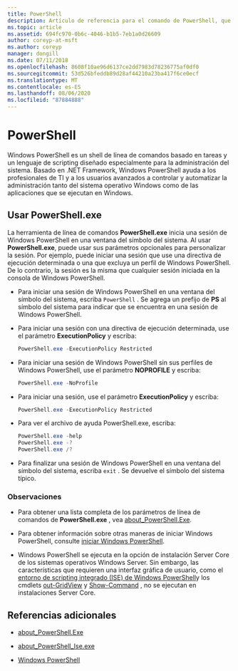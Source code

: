 ```yaml
---
title: PowerShell
description: Artículo de referencia para el comando de PowerShell, que abre la consola de PowerShell desde un símbolo del sistema.
ms.topic: article
ms.assetid: 694fc970-0b6c-4046-b1b5-7eb1a0d26609
author: coreyp-at-msft
ms.author: coreyp
manager: dongill
ms.date: 07/11/2018
ms.openlocfilehash: 8608f10ae96d6137ce2dd7983d78236775af0df0
ms.sourcegitcommit: 53d526bfeddb89d28af44210a23ba417f6ce0ecf
ms.translationtype: MT
ms.contentlocale: es-ES
ms.lasthandoff: 08/06/2020
ms.locfileid: "87884888"
---
```

# <a name="powershell"></a>PowerShell

Windows PowerShell es un shell de línea de comandos basado en tareas y un lenguaje de scripting diseñado especialmente para la administración del sistema. Basado en .NET Framework, Windows PowerShell ayuda a los profesionales de TI y a los usuarios avanzados a controlar y automatizar la administración tanto del sistema operativo Windows como de las aplicaciones que se ejecutan en Windows.

## <a name="using-powershellexe"></a>Usar PowerShell.exe

La herramienta de línea de comandos **PowerShell.exe** inicia una sesión de Windows PowerShell en una ventana del símbolo del sistema. Al usar **PowerShell.exe**, puede usar sus parámetros opcionales para personalizar la sesión. Por ejemplo, puede iniciar una sesión que use una directiva de ejecución determinada o una que excluya un perfil de Windows PowerShell. De lo contrario, la sesión es la misma que cualquier sesión iniciada en la consola de Windows PowerShell.

- Para iniciar una sesión de Windows PowerShell en una ventana del símbolo del sistema, escriba `PowerShell` . Se agrega un prefijo de **PS** al símbolo del sistema para indicar que se encuentra en una sesión de Windows PowerShell.

- Para iniciar una sesión con una directiva de ejecución determinada, use el parámetro **ExecutionPolicy** y escriba:

    ```powershell
    PowerShell.exe -ExecutionPolicy Restricted
    ```

- Para iniciar una sesión de Windows PowerShell sin sus perfiles de Windows PowerShell, use el parámetro **NOPROFILE** y escriba:

    ```powershell
    PowerShell.exe -NoProfile
    ```

- Para iniciar una sesión, use el parámetro **ExecutionPolicy** y escriba:

    ```powershell
    PowerShell.exe -ExecutionPolicy Restricted
    ```

- Para ver el archivo de ayuda PowerShell.exe, escriba:

    ```powershell
    PowerShell.exe -help
    PowerShell.exe -?
    PowerShell.exe /?
    ```

- Para finalizar una sesión de Windows PowerShell en una ventana del símbolo del sistema, escriba `exit` . Se devuelve el símbolo del sistema típico.

### <a name="remarks"></a>Observaciones

- Para obtener una lista completa de los parámetros de línea de comandos de **PowerShell.exe** , vea [about_PowerShell.Exe](/powershell/module/microsoft.powershell.core/about/about_powershell_exe).

- Para obtener información sobre otras maneras de iniciar Windows PowerShell, consulte [iniciar Windows PowerShell](/powershell/scripting/windows-powershell/starting-windows-powershell).

- Windows PowerShell se ejecuta en la opción de instalación Server Core de los sistemas operativos Windows Server. Sin embargo, las características que requieren una interfaz gráfica de usuario, como el [entorno de scripting integrado (ISE) de Windows PowerShell](/previous-versions//hh849182(v=technet.10))y los cmdlets [out-GridView](/powershell/module/microsoft.powershell.utility/out-gridview) y [Show-Command](/powershell/module/microsoft.powershell.utility/show-command) , no se ejecutan en instalaciones Server Core.

## <a name="additional-references"></a>Referencias adicionales

- [about_PowerShell.Exe](/powershell/module/microsoft.powershell.core/about/about_powershell_exe)

- [about_PowerShell_Ise.exe](/powershell/module/microsoft.powershell.core/about/about_powershell_ise_exe)

- [Windows PowerShell](/powershell/)
